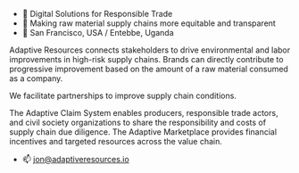 - 🌱 Digital Solutions for Responsible Trade
- 🔗 Making raw material supply chains more equitable and transparent
- 📍 San Francisco, USA / Entebbe, Uganda

Adaptive Resources connects stakeholders to drive environmental and labor improvements in high-risk supply chains. Brands can directly contribute to progressive improvement based on the amount of a raw material consumed as a company.

We facilitate partnerships to improve supply chain conditions. 

The Adaptive Claim System enables producers, responsible trade actors, and civil society organizations to share the responsibility and costs of supply chain due diligence. The Adaptive Marketplace provides financial incentives and targeted resources across the value chain.


- 📫 jon@adaptiveresources.io
